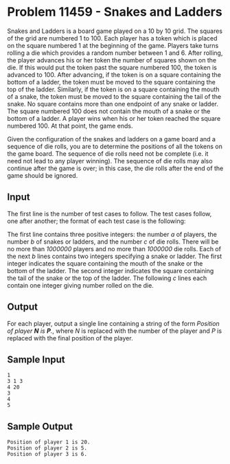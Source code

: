 # Problem 11459 - Snakes and Ladders

Snakes and Ladders is a board game played on a 10 by 10 grid. The squares of the grid are numbered
1 to 100. Each player has a token which is placed on the square numbered 1 at the beginning of the
game. Players take turns rolling a die which provides a random number between 1 and 6. After rolling,
the player advances his or her token the number of squares shown on the die. If this would put the
token past the square numbered 100, the token is advanced to 100. After advancing, if the token is on
a square containing the bottom of a ladder, the token must be moved to the square containing the top
of the ladder. Similarly, if the token is on a square containing the mouth of a snake, the token must be
moved to the square containing the tail of the snake. No square contains more than one endpoint of
any snake or ladder. The square numbered 100 does not contain the mouth of a snake or the bottom
of a ladder. A player wins when his or her token reached the square numbered 100. At that point, the
game ends.

Given the configuration of the snakes and ladders on a game board and a sequence of die rolls, you
are to determine the positions of all the tokens on the game board. The sequence of die rolls need not
be complete (i.e. it need not lead to any player winning). The sequence of die rolls may also continue
after the game is over; in this case, the die rolls after the end of the game should be ignored.

## Input

The first line is the number of test cases to follow. The test cases follow, one after another; the format
of each test case is the following:

The first line contains three positive integers: the number *a* of players, the number *b* of snakes or
ladders, and the number *c* of die rolls. There will be no more than *1000000* players and no more than
*1000000* die rolls. Each of the next *b* lines contains two integers specifying a snake or ladder. The first
integer indicates the square containing the mouth of the snake or the bottom of the ladder. The second
integer indicates the square containing the tail of the snake or the top of the ladder. The following *c*
lines each contain one integer giving number rolled on the die.

## Output

For each player, output a single line containing a string of the form *Position of player **N** is **P**.*,
where *N* is replaced with the number of the player and *P* is replaced with the final position of the
player.

## Sample Input

```
1
3 1 3
4 20
3
4
5
```

## Sample Output

```
Position of player 1 is 20.
Position of player 2 is 5.
Position of player 3 is 6.
```
